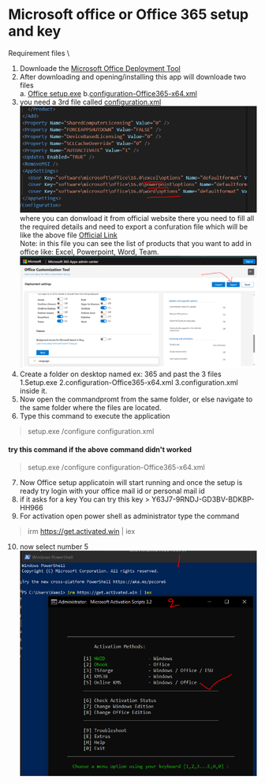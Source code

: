 # Microsoft office or Office 365 setup and key

Requirement files \
1. Downloade the [Microsoft Office Deployment Tool](https://www.microsoft.com/en-us/download/details.aspx?id=49117)
2. After downloading and opening/installing this app will downloade two files\
a. [Office setup.exe]([text](files/setup.exe))
b.[configuration-Office365-x64.xml]([text](files/configuration-Office365-x64.xml))
3. you need a 3rd file called [configuration.xml]([text](files/Configuration.xml)) 
![alt text](image-1.png)
where you can donwload it from official website there you need to fill all the required details and need to export a confuration file which will be like the above file [Official Link](https://config.office.com/deploymentsettings)\
Note: in this file you can see the list of products that you want to add in office like: Excel, Powerpoint, Word, Team. 
![alt text](image.png)
4. Create a folder on desktop named ex: 365 and past the 3 files 1.Setup.exe 2.configuration-Office365-x64.xml 3.configuration.xml inside it.
5. Now open the commandpromt from the same folder,  or  else navigate to the same folder where the files are located.
6. Type this command to execute the application
> setup.exe /configure configuration.xml
#### try this command if the above command didn't worked
> setup.exe /configure  configuration-Office365-x64.xml
7. Now Office setup applicatoin will start running  and once the setup is ready try login with your office mail id or personal mail id
8. if it asks for a key 
 You can try this key > Y63J7-9RNDJ-GD3BV-BDKBP-HH966
9. For activation open power shell as administrator  type the command
>irm https://get.activated.win | iex 
10. now select number 5
![alt text](image-2.png)